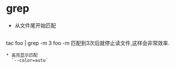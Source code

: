 # grep
  
* 从文件尾开始匹配  
  ```
tac foo | grep -m 3 foo
-m 匹配到3次后就停止读文件,这样会非常效率.
```
* 高亮显示匹配  
  `--color=auto`


